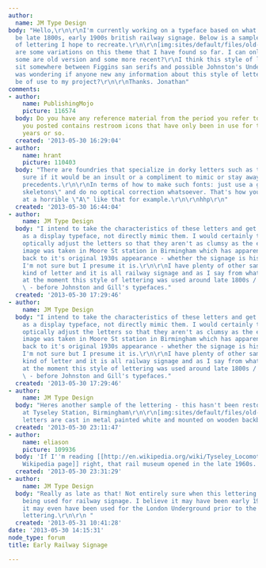 ```yaml
---
author:
  name: JM Type Design
body: "Hello,\r\n\r\nI'm currently working on a typeface based on what I believe to
  be late 1800s, early 1900s british railway signage. Below is a sample of the sort
  of lettering I hope to recreate.\r\n\r\n[img:sites/default/files/old-images/P1090070edit_6226.jpg]\r\n\r\nThere
  are some variations on this theme that I have found so far. I can only assume that
  some are old version and some more recent?\r\nI think this style of lettering may
  sit somewhere between Figgins san serifs and possible Johnston's Underground lettering.\r\n\r\nI
  was wondering if anyone new any information about this style of lettering that would
  be of use to my project?\r\n\r\nThanks. Jonathan"
comments:
- author:
    name: PublishingMojo
    picture: 116574
  body: Do you have any reference material from the period you refer to? The image
    you posted contains restroom icons that have only been in use for the last 50
    years or so.
  created: '2013-05-30 16:29:04'
- author:
    name: hrant
    picture: 110403
  body: "There are foundries that specialize in dorky letters such as those. I'm not
    sure if it would be an insult or a compliment to mimic or stay away from their
    precedents.\r\n\r\nIn terms of how to make such fonts: just use a grid and \"expanded
    skeletons\" and do no optical correction whatsoever. That's how you would arrive
    at a horrible \"A\" like that for example.\r\n\r\nhhp\r\n"
  created: '2013-05-30 16:44:04'
- author:
    name: JM Type Design
  body: "I intend to take the characteristics of these letters and get them working
    as a display typeface, not directly mimic them. I would certainly take care to
    optically adjust the letters so that they aren't as clumsy as the examples.\r\n\r\nThe
    image was taken in Moore St station in Birmingham which has apparently been restored
    back to it's original 1930s appearance - whether the signage is historically accurate
    I'm not sure but I presume it is.\r\n\r\nI have plenty of other samples of this
    kind of letter and it is all railway signage and as I say from what I can gather
    at the moment this style of lettering was used around late 1800s / early 1900s
    \ - before Johnston and Gill's typefaces."
  created: '2013-05-30 17:29:46'
- author:
    name: JM Type Design
  body: "I intend to take the characteristics of these letters and get them working
    as a display typeface, not directly mimic them. I would certainly take care to
    optically adjust the letters so that they aren't as clumsy as the examples.\r\n\r\nThe
    image was taken in Moore St station in Birmingham which has apparently been restored
    back to it's original 1930s appearance - whether the signage is historically accurate
    I'm not sure but I presume it is.\r\n\r\nI have plenty of other samples of this
    kind of letter and it is all railway signage and as I say from what I can gather
    at the moment this style of lettering was used around late 1800s / early 1900s
    \ - before Johnston and Gill's typefaces."
  created: '2013-05-30 17:29:46'
- author:
    name: JM Type Design
  body: "Heres another sample of the lettering - this hasn't been restored. Taken
    at Tyseley Station, Birmingham\r\n\r\n[img:sites/default/files/old-images/P1090206Edit_5140.jpg]\r\n\r\nThe
    letters are cast in metal painted white and mounted on wooden backboard. "
  created: '2013-05-30 23:11:47'
- author:
    name: eliason
    picture: 109936
  body: 'If I''m reading [[http://en.wikipedia.org/wiki/Tyseley_Locomotive_Works|its
    Wikipedia page]] right, that rail museum opened in the late 1960s. '
  created: '2013-05-30 23:31:29'
- author:
    name: JM Type Design
  body: "Really as late as that! Not entirely sure when this lettering first started
    being used for railway signage. I believe it may have been early 1900s. I think
    it may even have been used for the London Underground prior to the Johnston's
    lettering.\r\n\r\n "
  created: '2013-05-31 10:41:28'
date: '2013-05-30 14:15:31'
node_type: forum
title: Early Railway Signage

---
```

